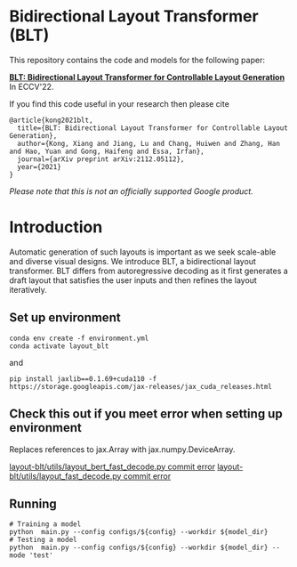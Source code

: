 # Bidirectional Layout Transformer (BLT)

This repository contains the code and models for the following paper:

**[BLT: Bidirectional Layout Transformer for Controllable Layout Generation](https://arxiv.org/abs/2112.05112)** In ECCV'22.


If you find this code useful in your research then please cite

```
@article{kong2021blt,
  title={BLT: Bidirectional Layout Transformer for Controllable Layout Generation},
  author={Kong, Xiang and Jiang, Lu and Chang, Huiwen and Zhang, Han and Hao, Yuan and Gong, Haifeng and Essa, Irfan},
  journal={arXiv preprint arXiv:2112.05112},
  year={2021}
}
```

*Please note that this is not an officially supported Google product.*


# Introduction

Automatic generation of such layouts is important as we seek scale-able and diverse visual designs. We introduce BLT, a bidirectional layout transformer. BLT differs from autoregressive decoding as it first generates a draft layout that satisfies the user inputs and then refines the layout iteratively.

## Set up environment

```
conda env create -f environment.yml
conda activate layout_blt
```
and
```
pip install jaxlib==0.1.69+cuda110 -f https://storage.googleapis.com/jax-releases/jax_cuda_releases.html
```

## Check this out if you meet error when setting up environment

Replaces references to jax.Array with jax.numpy.DeviceArray.

[layout-blt/utils/layout_bert_fast_decode.py commit error](https://github.com/google-research/google-research/commit/89bd283df95962480163778d32ca62baec06392e#diff-d50bc9b308611a6985e4b5a22be2550862a65a951ab4c76909e6318076e9d07e)
[layout-blt/utils/layout_fast_decode.py commit error](https://github.com/google-research/google-research/commit/89bd283df95962480163778d32ca62baec06392e#diff-54e5487c1e5f718c0155f009478d5f506d842f21865583c1a8dd5fdd252314a8)


## Running

```
# Training a model
python  main.py --config configs/${config} --workdir ${model_dir}
# Testing a model
python  main.py --config configs/${config} --workdir ${model_dir} --mode 'test'
```
